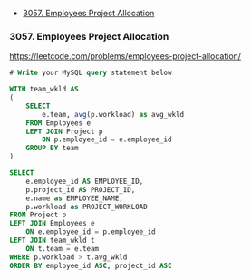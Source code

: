 
- [3057. Employees Project Allocation](#3057-employees-project-allocation)

### 3057. Employees Project Allocation
https://leetcode.com/problems/employees-project-allocation/

```sql
# Write your MySQL query statement below

WITH team_wkld AS 
(
    SELECT 
        e.team, avg(p.workload) as avg_wkld 
    FROM Employees e 
    LEFT JOIN Project p 
        ON p.employee_id = e.employee_id
    GROUP BY team
)

SELECT 
    e.employee_id AS EMPLOYEE_ID, 
    p.project_id AS PROJECT_ID, 
    e.name as EMPLOYEE_NAME, 
    p.workload as PROJECT_WORKLOAD
FROM Project p 
LEFT JOIN Employees e
    ON e.employee_id = p.employee_id 
LEFT JOIN team_wkld t
    ON t.team = e.team
WHERE p.workload > t.avg_wkld
ORDER BY employee_id ASC, project_id ASC
```